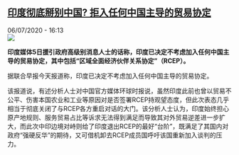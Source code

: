 <!--1594047379000-->
[印度彻底掰别中国? 拒入任何中国主导的贸易协定](http://www.rfi.fr//cn/%E4%B8%AD%E5%9B%BD/20200706-%E5%8D%B0%E5%BA%A6%E5%BD%BB%E5%BA%95%E6%8E%B0%E5%88%AB%E4%B8%AD%E5%9B%BD-%E6%8B%92%E5%85%A5%E4%BB%BB%E4%BD%95%E4%B8%AD%E5%9B%BD%E4%B8%BB%E5%AF%BC%E7%9A%84%E8%B4%B8%E6%98%93%E5%8D%8F%E5%AE%9A)
------

<div>06/07/2020 - 16:13</div><img src="https://s.rfi.fr/media/display/d2b3a0f4-bf92-11ea-b394-005056bff430/w:310/p:16x9/zy.jpeg"><p><strong>印度媒体5日援引政府高级别消息人士的话称，印度已决定不考虑加入任何中国主导的贸易协定，其中包括“区域全面经济伙伴关系协定”（RCEP）。</strong></p><div class="t-content__body u-clearfix"><div class="m-interstitial"></div><p>据联合早报今天报道称，印度已决定不考虑加入任何中国主导的贸易协定。</p><p>该报道说，有述分析人士对中国官方媒体环球时报说，虽然印度此前也曾以贸易不公平、伤害本国农业和工业等原因对是否签署RCEP持观望态度，但此次表态几乎相当于彻底关闭了与RCEP各方重启对话的大门。该分析人士认为，印度始终担心原产地规则、服务贸易占比等诉求无法得到满足而导致其对外贸易逆差进一步扩大，而此次中印边境对峙则给了印度退出RCEP的最好“台阶”，既满足了其国内对政府“强硬反华”的期待，又可借机卸去RCEP成员国呼吁该国重新加入谈判的压力。</p><div class="o-self-promo o-self-promo--nl o-self-promo--hidden" data-selfpromo-newsletter></div><div class="o-self-promo o-self-promo--app o-self-promo--hidden" data-selfpromo-app></div></div>
